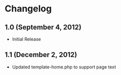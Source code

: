 # Changelog

## 1.0 (September 4, 2012)

* Initial Release

## 1.1 (December 2, 2012)

* Updated template-home.php to support page text